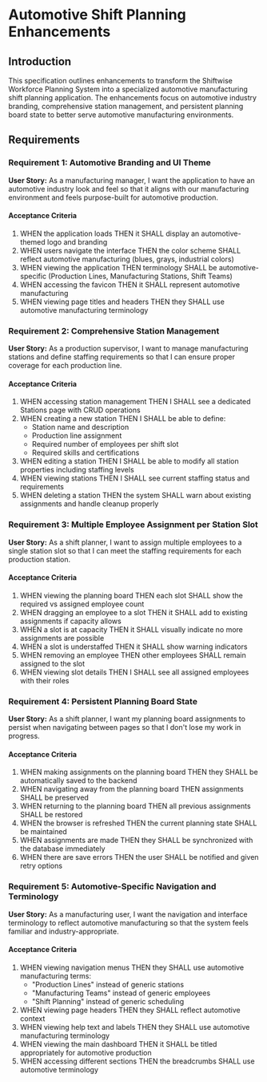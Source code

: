 # Automotive Shift Planning Enhancements

## Introduction

This specification outlines enhancements to transform the Shiftwise Workforce Planning System into a specialized automotive manufacturing shift planning application. The enhancements focus on automotive industry branding, comprehensive station management, and persistent planning board state to better serve automotive manufacturing environments.

## Requirements

### Requirement 1: Automotive Branding and UI Theme

**User Story:** As a manufacturing manager, I want the application to have an automotive industry look and feel so that it aligns with our manufacturing environment and feels purpose-built for automotive production.

#### Acceptance Criteria

1. WHEN the application loads THEN it SHALL display an automotive-themed logo and branding
2. WHEN users navigate the interface THEN the color scheme SHALL reflect automotive manufacturing (blues, grays, industrial colors)
3. WHEN viewing the application THEN terminology SHALL be automotive-specific (Production Lines, Manufacturing Stations, Shift Teams)
4. WHEN accessing the favicon THEN it SHALL represent automotive manufacturing
5. WHEN viewing page titles and headers THEN they SHALL use automotive manufacturing terminology

### Requirement 2: Comprehensive Station Management

**User Story:** As a production supervisor, I want to manage manufacturing stations and define staffing requirements so that I can ensure proper coverage for each production line.

#### Acceptance Criteria

1. WHEN accessing station management THEN I SHALL see a dedicated Stations page with CRUD operations
2. WHEN creating a new station THEN I SHALL be able to define:
   - Station name and description
   - Production line assignment
   - Required number of employees per shift slot
   - Required skills and certifications
3. WHEN editing a station THEN I SHALL be able to modify all station properties including staffing levels
4. WHEN viewing stations THEN I SHALL see current staffing status and requirements
5. WHEN deleting a station THEN the system SHALL warn about existing assignments and handle cleanup properly

### Requirement 3: Multiple Employee Assignment per Station Slot

**User Story:** As a shift planner, I want to assign multiple employees to a single station slot so that I can meet the staffing requirements for each production station.

#### Acceptance Criteria

1. WHEN viewing the planning board THEN each slot SHALL show the required vs assigned employee count
2. WHEN dragging an employee to a slot THEN it SHALL add to existing assignments if capacity allows
3. WHEN a slot is at capacity THEN it SHALL visually indicate no more assignments are possible
4. WHEN a slot is understaffed THEN it SHALL show warning indicators
5. WHEN removing an employee THEN other employees SHALL remain assigned to the slot
6. WHEN viewing slot details THEN I SHALL see all assigned employees with their roles

### Requirement 4: Persistent Planning Board State

**User Story:** As a shift planner, I want my planning board assignments to persist when navigating between pages so that I don't lose my work in progress.

#### Acceptance Criteria

1. WHEN making assignments on the planning board THEN they SHALL be automatically saved to the backend
2. WHEN navigating away from the planning board THEN assignments SHALL be preserved
3. WHEN returning to the planning board THEN all previous assignments SHALL be restored
4. WHEN the browser is refreshed THEN the current planning state SHALL be maintained
5. WHEN assignments are made THEN they SHALL be synchronized with the database immediately
6. WHEN there are save errors THEN the user SHALL be notified and given retry options

### Requirement 5: Automotive-Specific Navigation and Terminology

**User Story:** As a manufacturing user, I want the navigation and interface terminology to reflect automotive manufacturing so that the system feels familiar and industry-appropriate.

#### Acceptance Criteria

1. WHEN viewing navigation menus THEN they SHALL use automotive manufacturing terms:
   - "Production Lines" instead of generic stations
   - "Manufacturing Teams" instead of generic employees
   - "Shift Planning" instead of generic scheduling
2. WHEN viewing page headers THEN they SHALL reflect automotive context
3. WHEN viewing help text and labels THEN they SHALL use automotive manufacturing terminology
4. WHEN viewing the main dashboard THEN it SHALL be titled appropriately for automotive production
5. WHEN accessing different sections THEN the breadcrumbs SHALL use automotive terminology